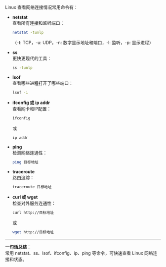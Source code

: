 Linux 查看网络连接情况常用命令有：

- **netstat**  
  查看所有连接和监听端口：
  ```bash
  netstat -tunlp
  ```
  （-t: TCP，-u: UDP，-n: 数字显示地址和端口，-l: 监听，-p: 显示进程）

- **ss**  
  更快更现代的工具：
  ```bash
  ss -tunlp
  ```

- **lsof**  
  查看哪些进程打开了哪些端口：
  ```bash
  lsof -i
  ```

- **ifconfig 或 ip addr**  
  查看网卡和IP配置：
  ```bash
  ifconfig
  ```
  或
  ```bash
  ip addr
  ```

- **ping**  
  检测网络连通性：
  ```bash
  ping 目标地址
  ```

- **traceroute**  
  路由追踪：
  ```bash
  traceroute 目标地址
  ```

- **curl 或 wget**  
  检查对外服务连通性：
  ```bash
  curl http://目标地址
  ```
  或
  ```bash
  wget http://目标地址
  ```

---

**一句话总结**：  
常用 netstat、ss、lsof、ifconfig、ip、ping 等命令，可快速查看 Linux 网络连接和状态。